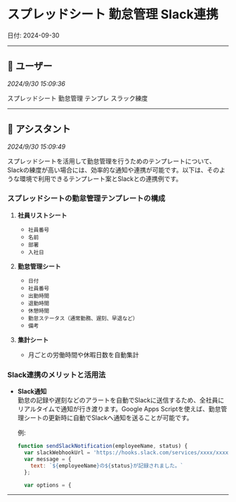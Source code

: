 # スプレッドシート 勤怠管理 Slack連携

日付: 2024-09-30

---

## 👤 ユーザー
*2024/9/30 15:09:36*

スプレッドシート 勤怠管理 テンプレ スラック練度

---

## 🤖 アシスタント
*2024/9/30 15:09:49*

スプレッドシートを活用して勤怠管理を行うためのテンプレートについて、Slackの練度が高い場合には、効率的な通知や連携が可能です。以下は、そのような環境で利用できるテンプレート案とSlackとの連携例です。

### スプレッドシートの勤怠管理テンプレートの構成
1. **社員リストシート**
   - `社員番号`
   - `名前`
   - `部署`
   - `入社日`

2. **勤怠管理シート**
   - `日付`
   - `社員番号`
   - `出勤時間`
   - `退勤時間`
   - `休憩時間`
   - `勤怠ステータス（通常勤務、遅刻、早退など）`
   - `備考`

3. **集計シート**
   - 月ごとの労働時間や休暇日数を自動集計

### Slack連携のメリットと活用法
- **Slack通知**  
  勤怠の記録や遅刻などのアラートを自動でSlackに送信するため、全社員にリアルタイムで通知が行き渡ります。Google Apps Scriptを使えば、勤怠管理シートの更新時に自動でSlackへ通知を送ることが可能です。
  
  例:
  ```javascript
  function sendSlackNotification(employeeName, status) {
    var slackWebhookUrl = 'https://hooks.slack.com/services/xxxx/xxxx/xxxx';
    var message = {
      text: `${employeeName}の${status}が記録されました。`
    };

    var options = {

---
